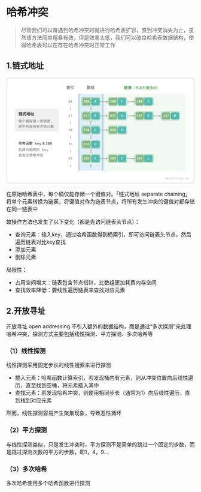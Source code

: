 # 哈希冲突

> 尽管我们可以每遇到哈希冲突时就进行哈希表扩容，直到冲突消失为止，虽然该方法简单粗暴有效，但是效率太低，我们可以改良哈希表数据结构，使得哈希表可以在存在哈希冲突时正常工作



## 1.链式地址

![](./assets/2.哈希冲突/hash_table_chaining.png)

在原始哈希表中，每个桶仅能存储一个键值对。「链式地址 separate chaining」将单个元素转换为链表，将键值对作为链表节点，将所有发生冲突的键值对都存储在同一链表中

故操作方法也发生了以下变化（都是先访问链表头节点）：

* 查询元素：输入key，通过哈希函数得到桶索引，即可访问链表头节点，然后遍历链表对比key查找
* 添加元素
* 删除元素

局限性：

* 占用空间增大：链表包含节点指针，比数组更加耗费内存空间
* 查找效率降低：要线性遍历链表来查找对应元素



## 2.开放寻址

开放寻址 open addressing 不引入额外的数据结构，而是通过“多次探测”来处理哈希冲突，探测方式主要包括线性探测、平方探测、多次哈希等

### （1）线性探测

线性探测采用固定步长的线性搜索来进行探测

* 插入元素：哈希函数计算索引，若发现桶内有元素，则从冲突位置向后线性遍历，直至找到空桶，将元素插入其中
* 查找元素：若发现哈希冲突，则使用相同步长（通常为1）向后线性遍历，直到找到对应元素

然而，线性探测容易产生聚集现象，导致恶性循环

### （2）平方探测

与线性探测类似，只是发生冲突时，平方探测不是简单的跳过一个固定的步数，而是跳过探测次数的平方的步数，即1，4，9...

### （3）多次哈希

多次哈希使用多个哈希函数进行探测